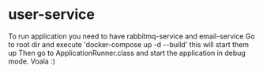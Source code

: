 # user-service

To run application you need to have rabbitmq-service and email-service
Go to root dir and execute 'docker-compose up -d --build' this will start them up
Then go to ApplicationRunner.class and start the application in debug mode. Voala :)